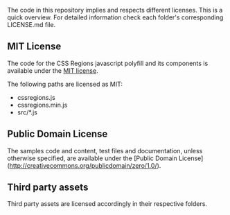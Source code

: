 The code in this repository implies and respects different licenses.
This is a quick overview. For detailed information check each folder's corresponding LICENSE.md file.

## MIT License
The code for the CSS Regions javascript polyfill and its components is available under the [MIT license](http://www.opensource.org/licenses/mit-license.php).

The following paths are licensed as MIT:
- cssregions.js
- cssregions.min.js
- src/*.js

## Public Domain License
The samples code and content, test files and documentation, unless otherwise specified, are available under the [Public Domain License]
(http://creativecommons.org/publicdomain/zero/1.0/).

## Third party assets
Third party assets are licensed accordingly in their respective folders.